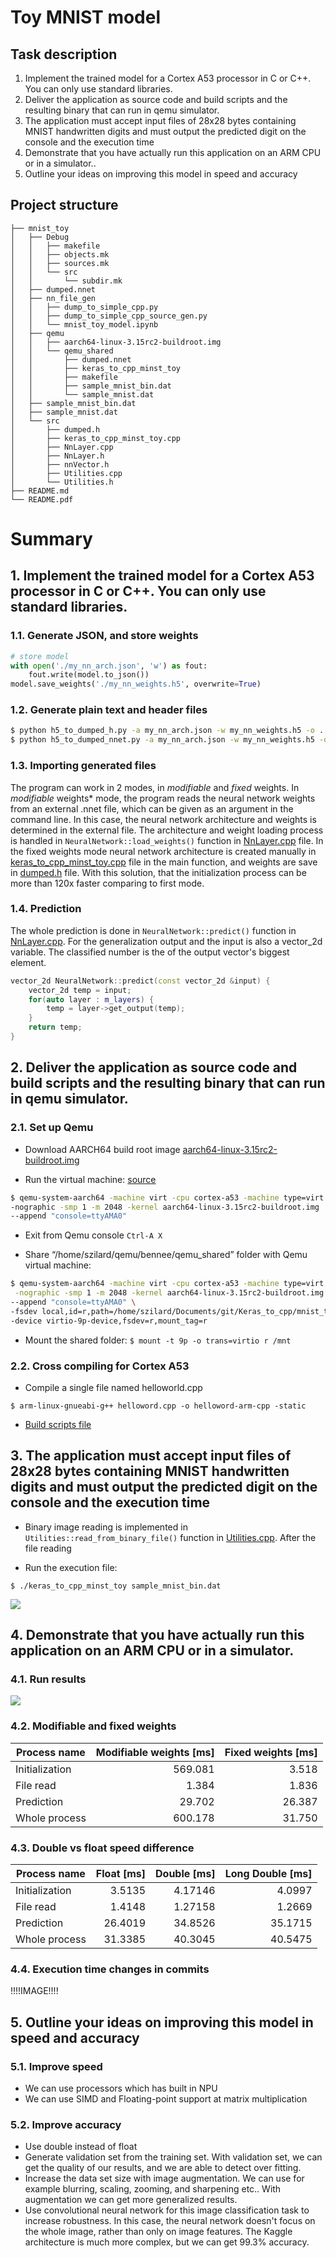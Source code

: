# Toy MNIST model
## Task description
1. Implement the trained model for a Cortex A53 processor in C or C++. You can only use standard libraries.
2. Deliver the application as source code and build scripts and the resulting binary that can run in qemu simulator.
3. The application must accept input files of 28x28 bytes containing MNIST handwritten digits and must output the predicted digit on the console and the execution time
4. Demonstrate that you have actually run this application on an ARM CPU or in a simulator..
5. Outline your ideas on improving this model in speed and accuracy

## Project structure

```
├── mnist_toy
│   ├── Debug
│   │   ├── makefile
│   │   ├── objects.mk
│   │   ├── sources.mk
│   │   └── src
│   │       └── subdir.mk
│   ├── dumped.nnet
│   ├── nn_file_gen
│   │   ├── dump_to_simple_cpp.py
│   │   ├── dump_to_simple_cpp_source_gen.py
│   │   └── mnist_toy_model.ipynb
│   ├── qemu
│   │   ├── aarch64-linux-3.15rc2-buildroot.img
│   │   └── qemu_shared
│   │       ├── dumped.nnet
│   │       ├── keras_to_cpp_minst_toy
│   │       ├── makefile
│   │       ├── sample_mnist_bin.dat
│   │       └── sample_mnist.dat
│   ├── sample_mnist_bin.dat
│   ├── sample_mnist.dat
│   └── src
│       ├── dumped.h
│       ├── keras_to_cpp_minst_toy.cpp
│       ├── NnLayer.cpp
│       ├── NnLayer.h
│       ├── nnVector.h
│       ├── Utilities.cpp
│       └── Utilities.h
├── README.md
└── README.pdf
```
# Summary




## 1. Implement the trained model for a Cortex A53 processor in C or C++. You can only use standard libraries.

### 1.1. Generate JSON, and store weights
```python
# store model
with open('./my_nn_arch.json', 'w') as fout:
    fout.write(model.to_json())
model.save_weights('./my_nn_weights.h5', overwrite=True)
```
### 1.2. Generate plain text and header files
```bash
$ python h5_to_dumped_h.py -a my_nn_arch.json -w my_nn_weights.h5 -o ../dumped.nnet -v 1
$ python h5_to_dumped_nnet.py -a my_nn_arch.json -w my_nn_weights.h5 -o ../src/dumped.h -v 1
```
### 1.3. Importing generated files
The program can work in 2 modes, in *modifiable* and *fixed* weights. In *modifiable* weights* mode, the program reads the neural network weights from an external .nnet file, which can be given as an argument in the command line. In this case, the neural network architecture and weights is determined in the external file. The architecture and weight loading process is handled in ```NeuralNetwork::load_weights()``` function in [NnLayer.cpp](mnist_toy/src/NnLayer.cpp) file. 
In the fixed weights mode neural network architecture is created manually in [keras_to_cpp_minst_toy.cpp](mnist_toy/src/keras_to_cpp_minst_toy.cpp) file in the main function, and weights are save in [dumped.h](mnist_toy/src/dumped.h) file. With this solution, that the initialization process can be more than 120x faster comparing to first mode.

### 1.4. Prediction
The whole prediction is done in ```NeuralNetwork::predict()``` function in [NnLayer.cpp](mnist_toy/src/NnLayer.cpp). For the generalization output and the input is also a vector_2d variable. The classified number is the of the output vector's biggest element. 
```c++
vector_2d NeuralNetwork::predict(const vector_2d &input) {
	vector_2d temp = input;
	for(auto layer : m_layers) {
		temp = layer->get_output(temp);
	}
	return temp;
}
```

## 2. Deliver the application as source code and build scripts and the resulting binary that can run in qemu simulator.

### 2.1. Set up Qemu

* Download AARCH64 build root image [aarch64-linux-3.15rc2-buildroot.img](https://github.com/675816156/Qemu-aarch64) 

* Run the virtual machine: [source]((https://www.bennee.com/~alex/blog/2014/05/09/running-linux-in-qemus-aarch64-system-emulation-mode/)) 
```bash
$ qemu-system-aarch64 -machine virt -cpu cortex-a53 -machine type=virt \
-nographic -smp 1 -m 2048 -kernel aarch64-linux-3.15rc2-buildroot.img  \
--append "console=ttyAMA0"
```

* Exit from Qemu console 
``` Ctrl-A X ```

* Share “/home/szilard/qemu/bennee/qemu_shared” folder with Qemu virtual machine:
```bash
$ qemu-system-aarch64 -machine virt -cpu cortex-a53 -machine type=virt \
 -nographic -smp 1 -m 2048 -kernel aarch64-linux-3.15rc2-buildroot.img  \
--append "console=ttyAMA0" \
-fsdev local,id=r,path=/home/szilard/Documents/git/Keras_to_cpp/mnist_toy/qemu/qemu_shared,security_model=none \
-device virtio-9p-device,fsdev=r,mount_tag=r
```

* Mount the shared folder:
``` $ mount -t 9p -o trans=virtio r /mnt ```

### 2.2. Cross compiling for Cortex A53
* Compile a single file named helloworld.cpp

```$ arm-linux-gnueabi-g++ helloword.cpp -o helloword-arm-cpp -static```

* [Build scripts file](mnist_toy/qemu/qemu_shared/makefile)

## 3. The application must accept input files of 28x28 bytes containing MNIST handwritten digits and must output the predicted digit on the console and the execution time

* Binary image reading is implemented in ```Utilities::read_from_binary_file()``` function in [Utilities.cpp](mnist_toy/src/Utilities.cpp). After the file reading 

* Run the execution file:

``` $ ./keras_to_cpp_minst_toy sample_mnist_bin.dat ```

![ ](readme_imgs/basic_execution.png)

## 4. Demonstrate that you have actually run this application on an ARM CPU or in a simulator.

### 4.1. Run results
![](readme_imgs/cpu_info.png)

### 4.2. Modifiable and fixed weights

| Process name      | Modifiable weights [ms]  | Fixed weights [ms] |
| ----------------- | -------------: | -------------: |
| Initialization | 569.081	 | 3.518    |
| File read    	| 1.384	     | 1.836    |
| Prediction   	| 29.702	 | 26.387   |
| Whole process	| 600.178	 | 31.750   |

### 4.3. Double vs float speed difference

| Process name      | Float [ms]     | Double [ms]   |Long Double [ms]|  
| ----------------- | -------------: | -------------:|-------------:  |
| Initialization 	| 	3.5135       | 4.17146	     |4.0997	      | 
| File read    	 	| 	1.4148       | 1.27158	     |1.2669	      | 
| Prediction   	 	|  26.4019       | 34.8526       |35.1715	      | 
| Whole process	 	|  31.3385       | 40.3045	     |40.5475	      | 


### 4.4. Execution time changes in commits

!!!!IMAGE!!!!

## 5. Outline your ideas on improving this model in speed and accuracy
### 5.1. Improve speed

* We can use processors which has built in NPU
* We can use SIMD and Floating-point support at matrix multiplication

### 5.2. Improve accuracy

* Use double instead of float
* Generate validation set from the training set. With validation set, we can get the quality of our results, and we are able to detect over fitting.
* Increase the data set size with image augmentation. We can use for example blurring, scaling, zooming, and sharpening etc.. With augmentation we can get more generalized results.
* Use convolutional neural network for this image classification task to increase robustness. In this case, the neural network doesn't focus on the whole image, rather than only on image features. The Kaggle architecture is much more complex, but we can get 99.3% accuracy.

